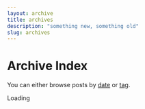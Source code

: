 ```yaml
---
layout: archive
title: archives
description: "something new, something old"
slug: archives
---
```


Archive Index
============================

You can either browse posts by [date](#chronological) or [tag](#tagindex).

<div id="cse" style="width: 100%;">Loading</div>
<script src="//www.google.com/jsapi" type="text/javascript"></script>
<script type="text/javascript"> 
  google.load('search', '1', {language : 'en', style : google.loader.themes.SHINY});
  google.setOnLoadCallback(function() {
    var customSearchControl = new google.search.CustomSearchControl(
      '011198434063863033436:2xtenu7_fdk');

    customSearchControl.setResultSetSize(google.search.Search.FILTERED_CSE_RESULTSET);
    customSearchControl.draw('cse');
  }, true);
</script>

<style type="text/css">
  .gsc-control-cse {
    font-family: Verdana, sans-serif;
    border-color: #DAE0E5;
    background-color: #DAE0E5;
  }
  input.gsc-input {
    border-color: #8A99A6;
  }
  input.gsc-search-button {
    border-color: #8A99A6;
    background-color: #D0D1D4;
  }
  .gsc-tabHeader.gsc-tabhInactive {
    border-color: #B2BDC6;
    background-color: #B2BDC6;
  }
  .gsc-tabHeader.gsc-tabhActive {
    border-color: #8A99A6;
    background-color: #8A99A6;
  }
  .gsc-tabsArea {
    border-color: #8A99A6;
  }
  .gsc-webResult.gsc-result,
  .gsc-results .gsc-imageResult {
    border-color: #FFFFFF;
    background-color: #FFFFFF;
  }
  .gsc-webResult.gsc-result:hover,
  .gsc-imageResult:hover {
    border-color: #D2D6DC;
    background-color: #EDEDED;
  }
  .gs-webResult.gs-result a.gs-title:link,
  .gs-webResult.gs-result a.gs-title:link b,
  .gs-imageResult a.gs-title:link,
  .gs-imageResult a.gs-title:link b {
    color: #0568CD;
  }
  .gs-webResult.gs-result a.gs-title:visited,
  .gs-webResult.gs-result a.gs-title:visited b,
  .gs-imageResult a.gs-title:visited,
  .gs-imageResult a.gs-title:visited b {
    color: #0568CD;
  }
  .gs-webResult.gs-result a.gs-title:hover,
  .gs-webResult.gs-result a.gs-title:hover b,
  .gs-imageResult a.gs-title:hover,
  .gs-imageResult a.gs-title:hover b {
    color: #0568CD;
  }
  .gs-webResult.gs-result a.gs-title:active,
  .gs-webResult.gs-result a.gs-title:active b,
  .gs-imageResult a.gs-title:active,
  .gs-imageResult a.gs-title:active b {
    color: #0568CD;
  }
  .gsc-cursor-page {
    color: #0568CD;
  }
  a.gsc-trailing-more-results:link {
    color: #0568CD;
  }
  .gs-webResult .gs-snippet,
  .gs-imageResult .gs-snippet,
  .gs-fileFormatType {
    color: #5F6A73;
  }
  .gs-webResult div.gs-visibleUrl,
  .gs-imageResult div.gs-visibleUrl {
    color: #5F6A73;
  }
  .gs-webResult div.gs-visibleUrl-short {
    color: #5F6A73;
  }
  .gs-webResult div.gs-visibleUrl-short {
    display: none;
  }
  .gs-webResult div.gs-visibleUrl-long {
    display: block;
  }
  .gsc-cursor-box {
    border-color: #FFFFFF;
  }
  .gsc-results .gsc-cursor-box .gsc-cursor-page {
    border-color: #B2BDC6;
    background-color: #FFFFFF;
    color: #0568CD;
  }
  .gsc-results .gsc-cursor-box .gsc-cursor-current-page {
    border-color: #8A99A6;
    background-color: #8A99A6;
    color: #0568CD;
  }
  .gs-promotion {
    border-color: #D2D6DC;
    background-color: #D0D1D4;
  }
  .gs-promotion a.gs-title:link,
  .gs-promotion a.gs-title:link *,
  .gs-promotion .gs-snippet a:link {
    color: #0066CC;
  }
  .gs-promotion a.gs-title:visited,
  .gs-promotion a.gs-title:visited *,
  .gs-promotion .gs-snippet a:visited {
    color: #0066CC;
  }
  .gs-promotion a.gs-title:hover,
  .gs-promotion a.gs-title:hover *,
  .gs-promotion .gs-snippet a:hover {
    color: #0066CC;
  }
  .gs-promotion a.gs-title:active,
  .gs-promotion a.gs-title:active *,
  .gs-promotion .gs-snippet a:active {
    color: #0066CC;
  }
  .gs-promotion .gs-snippet,
  .gs-promotion .gs-title .gs-promotion-title-right,
  .gs-promotion .gs-title .gs-promotion-title-right *  {
    color: #333333;
  }
  .gs-promotion .gs-visibleUrl,
  .gs-promotion .gs-visibleUrl-short {
    color: #5F6A73;
  }
</style>
